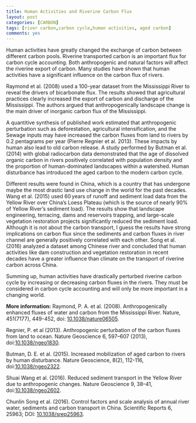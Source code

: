 ```yaml
---
title: Human Activities and Riverine Carbon Flux
layout: post
categories: [CARBON]
tags: [river carbon,carbon cycle,human activities, aged carbon]
comments: yes
---
```


Human activities have greatly changed the exchange of carbon between different carbon pools. Riverine transported carbon is an important flux for carbon cycle accounting. Both anthropogenic and natural factors will affect the riverine export of carbon. Many studies have shown that human activities have a significant influence on the carbon flux of rivers.

Raymond et al. (2008) used a 100-year dataset from the Mississippi River to reveal the drivers of bicarbonate flux. The results showed that agricultural practices clearly increased the export of carbon and discharge of the Mississippi. The authors argued that anthropogenically landscape change is the main driver of inorganic carbon flux of the Mississippi.

A quantitive synthesis of published work estimated that anthropogenic perturbation such as deforestation, agricultural intensification, and the Sewage inputs may have increased the carbon fluxes from land to rivers by 0.2 pentagrams per year (Pierre Regnier et al. 2013). These impacts by human also lead to old carbon release. A study performed by Butman et al. (2014) with global radiocarbon data demonstrated that the age of dissolved organic carbon in rivers positively correlated with population density and the proportion of human-dominated landscapes within a watershed. Human disturbance has introduced the aged carbon to the modern carbon cycle.

Different results were found in China, which is a country that has undergone maybe the most drastic land use change in the world for the past decades. Wang et al. (2015) used 60 years of runoff and sediment load data from the Yellow River over China’s Loess Plateau (which is the source of nearly 90% of Yellow River’s sediment load). The results show that landscape engineering, terracing, dams and reservoirs trapping, and large-scale vegetation restoration projects significantly reduced the sediment load. Although it is not about the carbon transport, I guess the results have strong implications on carbon flux since the sediments and carbon fluxes in river channel are generally positively correlated with each other. Song et al. (2016) analyzed a dataset among Chinese river and concluded that human activities like dam construction and vegetation restoration in recent decades have a greater influence than climate on the transport of riverine carbon across China. 

Summing up, human activities have drastically perturbed riverine carbon cycle by increasing or decreasing carbon fluxes in the rivers. They must be considered in carbon cycle accounting and will only be more important in a changing world.

**More information:** Raymond, P. A. et al. (2008). Anthropogenically enhanced fluxes of water and carbon from the Mississippi River. Nature, 451(7177), 449-452, doi: [10.1038/nature06505](http://www.nature.com/nature/journal/v451/n7177/full/nature06505.html).

Regnier, P. et al (2013). Anthropogenic perturbation of the carbon fluxes from land to ocean. Nature Geoscience 6, 597–607 (2013), doi:[10.1038/ngeo1830](http://www.nature.com/ngeo/journal/v6/n8/full/ngeo1830.html).

Butman, D. E. et al. (2015). Increased mobilization of aged carbon to rivers by human disturbance. Nature Geoscience, 8(2), 112-116, doi:[10.1038/ngeo2322](http://www.nature.com/ngeo/journal/v8/n2/abs/ngeo2322.html).

Shuai Wang et al. (2016). Reduced sediment transport in the Yellow River due to anthropogenic changes. Nature Geoscience 9, 38–41, doi:[10.1038/ngeo2602](http://www.nature.com/ngeo/journal/v9/n1/full/ngeo2602.html).

Chunlin Song et al. (2016). Control factors and scale analysis of annual river water, sediments and carbon transport in China. Scientific Reports 6, 25963; DOI: [10.1038/srep25963](http://www.nature.com/articles/srep25963).

